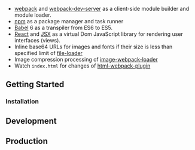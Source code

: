- [webpack](http://webpack.github.io/) and [webpack-dev-server](https://webpack.github.io/docs/webpack-dev-server.html) as a client-side module builder and module loader.
- [npm](https://www.npmjs.com/) as a package manager and task runner
- [Babel](http://babeljs.io/) 6 as a transpiler from ES6 to ES5.
- [React](https://facebook.github.io/react/) and [JSX](https://facebook.github.io/jsx/) as a virtual Dom JavaScript library for rendering user interfaces (views).
- Inline base64 URLs for images and fonts if their size is less than specified limit of [file-loader](https://github.com/webpack/file-loader)
- Image compression processing of  [image-webpack-loader](https://github.com/tcoopman/image-webpack-loader)
- Watch `index.html` for changes of [html-webpack-plugin](https://github.com/ampedandwired/html-webpack-plugin)

## Getting Started

### Installation

## Development

## Production




